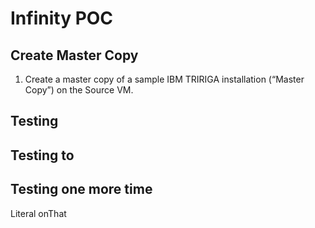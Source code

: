 # Infinity  POC

## Create Master Copy

 1. Create a master copy of a sample IBM TRIRIGA installation
(“Master Copy”) on the Source VM.

## Testing
## Testing to
## Testing one more time
Literal onThat


<!--stackedit_data:
eyJoaXN0b3J5IjpbMTY0Njk2OTMxMSwxMjkzMTk4NDUyXX0=
-->